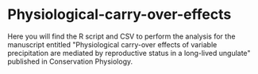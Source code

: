 # Physiological-carry-over-effects
Here you will find the R script and CSV to perform the analysis for the manuscript entitled "Physiological carry-over effects of variable precipitation are mediated by reproductive status in a long-lived ungulate" published in Conservation Physiology. 
